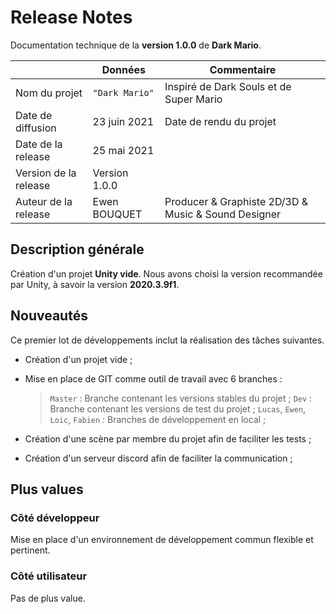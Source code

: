 # Release Notes

Documentation technique de la **version 1.0.0** de **Dark Mario**.

|                      |Données        |Commentaire                                         |
|----------------------|---------------|----------------------------------------------------|
|Nom du projet         |`"Dark Mario"` |Inspiré de Dark Souls et de Super Mario             |
|Date de diffusion     |23 juin 2021   |Date de rendu du projet                             |
|Date de la release    |25 mai 2021    |                                                    |
|Version de la release |Version 1.0.0  |                                                    |
|Auteur de la release  |Ewen BOUQUET   | Producer & Graphiste 2D/3D & Music & Sound Designer|

## Description générale

Création d'un projet **Unity vide**. Nous avons choisi la version recommandée par Unity, à savoir la version **2020.3.9f1**.

## Nouveautés

Ce premier lot de développements inclut la réalisation des tâches suivantes.
- Création d'un projet vide ;
- Mise en place de GIT comme outil de travail avec 6 branches :
	> `Master` : Branche contenant les versions stables du projet ;
	> `Dev` : Branche contenant les versions de test du projet ;
	> `Lucas`, `Ewen`, `Loic`, `Fabien` : Branches de développement en local ;

- Création d'une scène par membre du projet afin de faciliter les tests ;
- Création d'un serveur discord afin de faciliter la communication ;

## Plus values

### Côté développeur

Mise en place d'un environnement de développement commun flexible et pertinent.

### Côté utilisateur

Pas de plus value.

